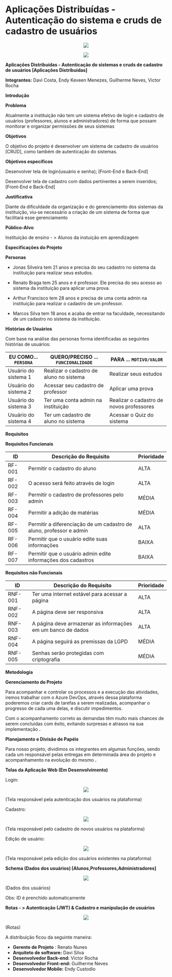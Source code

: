 # Aplicações Distribuídas - Autenticação do sistema e cruds de cadastro de usuários
<p align="center">
<img src="http://img.shields.io/static/v1?label=STATUS&message=EM%20DESENVOLVIMENTO&color=GREEN&style=for-the-badge"/>
</p>

<p align="center">
<img src="https://wiki.opasuite.com.br/images/thumb/f/f8/Download_%283%29.png/300px-Download_%283%29.png"/>
</p>


**Aplicações Distribuídas - Autenticação do sistemas e cruds de cadastro de usuários [Aplicações Distribuidas]**

**Integrantes:** Davi Costa, Endy Keveen Menezes, Guilherme Neves, Victor Rocha

**Introdução**

**Problema**

Atualmente a instituição não tem um sistema efetivo de login e cadastro de usuários (professores, alunos e administradores) de forma que possam monitorar e organizar permissões de seus sistemas

**Objetivos**

O objetivo do projeto é desenvolver um sistema de cadastro de usuários [CRUD], como também de autenticação do sistemas.

**Objetivos específicos**

Desenvolver tela de login(usuário e senha); [Front-End e Back-End]

Desenvolver tela de cadastro com dados pertinentes a serem inseridos; [Front-End e Back-End]

**Justificativa**

Diante da dificuldade da organização e do gerenciamento dos sistemas da instituição, viu-se necessário a criação de um sistema de forma que facilitará esse gerenciamento

**Público-Alvo**

Instituição de ensino - > Alunos da instuição em aprendizagem

**Especificações do Projeto**

**Personas**

- Jonas Silveira tem 21 anos e precisa do seu cadastro no sistema da instituição para realizar seus estudos.

- Renato Braga tem 25 anos e é professor. Ele precisa do seu acesso ao sistema da instituição para aplicar uma prova.

- Arthur Francisco tem 28 anos e precisa de uma conta admin na instituição para realizar o cadastro de um professor.

- Marcos Silva tem 18 anos e acaba de entrar na faculdade, necessitando de um cadastro no sistema da instituição.

**Histórias de Usuários**

Com base na análise das personas forma identificadas as seguintes histórias de usuários:

|EU COMO... `PERSONA`  | QUERO/PRECISO ... `FUNCIONALIDADE`                                                                     |PARA ... `MOTIVO/VALOR`                 |
|--------------------- |--------------------------------------------------------------------------------------------------------|----------------------------------------|
| Usuário do sistema  1|Realizar o cadastro de aluno no sistema                                       | Realizar seus estudos |
| Usuário do sistema  2|Acessar seu cadastro de professor                                                | Aplicar uma prova|
| Usuário do sistema  3|Ter uma conta admin na instituição                                  | Realizar o cadastro de novos professores|
| Usuário do sistema  4|Ter um cadastro de aluno no sistema                                                              | Acessar o Quiz do sistema |
 
**Requisitos**

**Requisitos Funcionais**

|ID    | Descrição do Requisito  | Prioridade |
|------|-----------------------------------------|----|
|RF-001| Permitir o cadastro do aluno | ALTA | 
|RF-002| O acesso será feito através de login | ALTA |
|RF-003| Permitir o cadastro de professores pelo admin | MÉDIA |
|RF-004| Permitir a adição de matérias | MÉDIA |
|RF-005| Permitir a diferenciação de um cadastro de aluno, professor e admin | ALTA |
|RF-006| Permitir que o usuário edite suas informações | BAIXA |
|RF-007| Permitir que o usuário admin edite informações dos cadastros | BAIXA |

**Requisitos não Funcionais**

|ID     | Descrição do Requisito  |Prioridade |
|-------|-------------------------|----|
|RNF-001| Ter uma internet estável para acessar a página | ALTA | 
|RNF-002| A página deve ser responsiva |  ALTA | 
|RNF-003| A página deve armazenar as informações em um banco de dados |  ALTA |  
|RNF-004| A página seguirá as premissas da LGPD |  MÉDIA |  
|RNF-005| Senhas serão protegidas com criptografia |  MÉDIA | 

**Metodologia**

**Gerenciamento do Projeto**

Para acompanhar e controlar os processos e a execução das atividades, iremos trabalhar com o Azure DevOps, através dessa plataforma poderemos criar cards de tarefas a serem realizadas, acompanhar o progresso de cada uma delas, e discutir impedimentos.

 Com o acompanhamento correto as demandas têm muito mais chances de serem concluídas com êxito, evitando surpresas e atrasos na sua implementação **.**

**Planejamento e Divisão de Papéis**

Para nosso projeto, dividimos os integrantes em algumas funções, sendo cada um responsável pelas entregas em determinada área do projeto e acompanhamento na evolução do mesmo **.**

**Telas da Aplicação Web (Em Desenvolvimento)**

Login:
<p align="center">
<img src="https://i.imgur.com/yMRmMoN.png"/>
</p>

(Tela responsável pela autenticação dos usuários na plataforma)

Cadastro:
<p align="center">
<img src="https://i.imgur.com/Q6JMMUB.png"/>
</p>

(Tela responsável pelo cadastro de novos usuários na plataforma)

Edição de usuário:
<p align="center">
<img src="https://i.imgur.com/kDf1JPO.png"/>
</p>

(Tela responsável pela edição dos usuários existentes na plataforma)

**Schema (Dados dos usuários) [Alunos,Professores,Administradores]**
<p align="center">
<img src="https://i.imgur.com/VUdP2hs.jpg"/>
</p>

(Dados dos usuários)

Obs: ID é prenchido automaticamente

**Rotas - > Autenticação (JWT)  & Cadastro e manipulação de usuários**
<p align="center">
<img src="https://i.imgur.com/1mIJBuU.jpg"/>
</p>

(Rotas)

A distribuição ficou da seguinte maneira:

- **Gerente de Projeto** :  Renato Nunes
- **Arquiteto de software:**  Davi Silva
- **Desenvolvedor Back-end:**  Victor Rocha
- **Desenvolvedor Front-end:** Guilherme Neves
- **Desenvolvedor Mobile:** Endy Custodio



